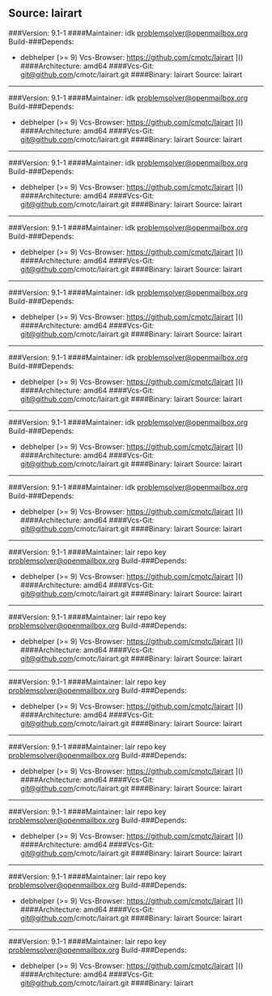 Source: lairart 
------------- 

###Version: 9.1-1
####Maintainer: idk <problemsolver@openmailbox.org>
Build-###Depends:
  * debhelper (>= 9)
Vcs-Browser: https://github.com/cmotc/lairart
]()
####Architecture: amd64
####Vcs-Git: git@github.com/cmotc/lairart.git
####Binary: lairart
Source: lairart 
------------- 

###Version: 9.1-1
####Maintainer: idk <problemsolver@openmailbox.org>
Build-###Depends:
  * debhelper (>= 9)
Vcs-Browser: https://github.com/cmotc/lairart
]()
####Architecture: amd64
####Vcs-Git: git@github.com/cmotc/lairart.git
####Binary: lairart
Source: lairart 
------------- 

###Version: 9.1-1
####Maintainer: idk <problemsolver@openmailbox.org>
Build-###Depends:
  * debhelper (>= 9)
Vcs-Browser: https://github.com/cmotc/lairart
]()
####Architecture: amd64
####Vcs-Git: git@github.com/cmotc/lairart.git
####Binary: lairart
Source: lairart 
------------- 

###Version: 9.1-1
####Maintainer: idk <problemsolver@openmailbox.org>
Build-###Depends:
  * debhelper (>= 9)
Vcs-Browser: https://github.com/cmotc/lairart
]()
####Architecture: amd64
####Vcs-Git: git@github.com/cmotc/lairart.git
####Binary: lairart
Source: lairart 
------------- 

###Version: 9.1-1
####Maintainer: idk <problemsolver@openmailbox.org>
Build-###Depends:
  * debhelper (>= 9)
Vcs-Browser: https://github.com/cmotc/lairart
]()
####Architecture: amd64
####Vcs-Git: git@github.com/cmotc/lairart.git
####Binary: lairart
Source: lairart 
------------- 

###Version: 9.1-1
####Maintainer: idk <problemsolver@openmailbox.org>
Build-###Depends:
  * debhelper (>= 9)
Vcs-Browser: https://github.com/cmotc/lairart
]()
####Architecture: amd64
####Vcs-Git: git@github.com/cmotc/lairart.git
####Binary: lairart
Source: lairart 
------------- 

###Version: 9.1-1
####Maintainer: idk <problemsolver@openmailbox.org>
Build-###Depends:
  * debhelper (>= 9)
Vcs-Browser: https://github.com/cmotc/lairart
]()
####Architecture: amd64
####Vcs-Git: git@github.com/cmotc/lairart.git
####Binary: lairart
Source: lairart 
------------- 

###Version: 9.1-1
####Maintainer: idk <problemsolver@openmailbox.org>
Build-###Depends:
  * debhelper (>= 9)
Vcs-Browser: https://github.com/cmotc/lairart
]()
####Architecture: amd64
####Vcs-Git: git@github.com/cmotc/lairart.git
####Binary: lairart
Source: lairart 
------------- 

###Version: 9.1-1
####Maintainer: lair repo key <problemsolver@openmailbox.org>
Build-###Depends:
  * debhelper (>= 9)
Vcs-Browser: https://github.com/cmotc/lairart
]()
####Architecture: amd64
####Vcs-Git: git@github.com/cmotc/lairart.git
####Binary: lairart
Source: lairart 
------------- 

###Version: 9.1-1
####Maintainer: lair repo key <problemsolver@openmailbox.org>
Build-###Depends:
  * debhelper (>= 9)
Vcs-Browser: https://github.com/cmotc/lairart
]()
####Architecture: amd64
####Vcs-Git: git@github.com/cmotc/lairart.git
####Binary: lairart
Source: lairart 
------------- 

###Version: 9.1-1
####Maintainer: lair repo key <problemsolver@openmailbox.org>
Build-###Depends:
  * debhelper (>= 9)
Vcs-Browser: https://github.com/cmotc/lairart
]()
####Architecture: amd64
####Vcs-Git: git@github.com/cmotc/lairart.git
####Binary: lairart
Source: lairart 
------------- 

###Version: 9.1-1
####Maintainer: lair repo key <problemsolver@openmailbox.org>
Build-###Depends:
  * debhelper (>= 9)
Vcs-Browser: https://github.com/cmotc/lairart
]()
####Architecture: amd64
####Vcs-Git: git@github.com/cmotc/lairart.git
####Binary: lairart
Source: lairart 
------------- 

###Version: 9.1-1
####Maintainer: lair repo key <problemsolver@openmailbox.org>
Build-###Depends:
  * debhelper (>= 9)
Vcs-Browser: https://github.com/cmotc/lairart
]()
####Architecture: amd64
####Vcs-Git: git@github.com/cmotc/lairart.git
####Binary: lairart
Source: lairart 
------------- 

###Version: 9.1-1
####Maintainer: lair repo key <problemsolver@openmailbox.org>
Build-###Depends:
  * debhelper (>= 9)
Vcs-Browser: https://github.com/cmotc/lairart
]()
####Architecture: amd64
####Vcs-Git: git@github.com/cmotc/lairart.git
####Binary: lairart
Source: lairart 
------------- 

###Version: 9.1-1
####Maintainer: lair repo key <problemsolver@openmailbox.org>
Build-###Depends:
  * debhelper (>= 9)
Vcs-Browser: https://github.com/cmotc/lairart
]()
####Architecture: amd64
####Vcs-Git: git@github.com/cmotc/lairart.git
####Binary: lairart
